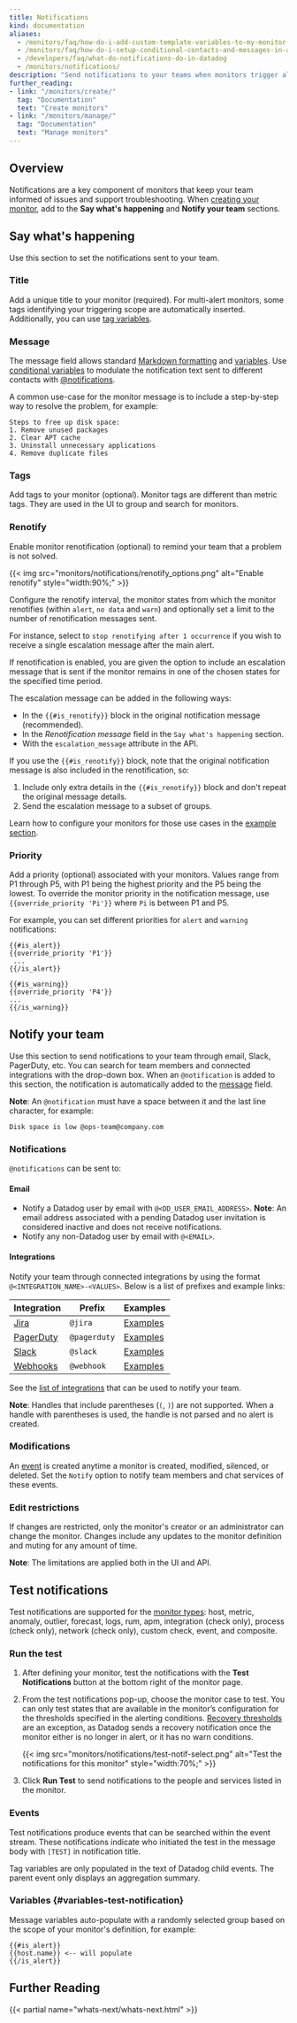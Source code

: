 ```yaml
---
title: Notifications
kind: documentation
aliases:
  - /monitors/faq/how-do-i-add-custom-template-variables-to-my-monitor-message
  - /monitors/faq/how-do-i-setup-conditional-contacts-and-messages-in-a-single-monitor
  - /developers/faq/what-do-notifications-do-in-datadog
  - /monitors/notifications/
description: "Send notifications to your teams when monitors trigger alerts"
further_reading:
- link: "/monitors/create/"
  tag: "Documentation"
  text: "Create monitors"
- link: "/monitors/manage/"
  tag: "Documentation"
  text: "Manage monitors"
---
```


## Overview

Notifications are a key component of monitors that keep your team informed of issues and support troubleshooting. When [creating your monitor][1], add to the **Say what's happening** and **Notify your team** sections.

## Say what's happening

Use this section to set the notifications sent to your team.

### Title

Add a unique title to your monitor (required). For multi-alert monitors, some tags identifying your triggering scope are automatically inserted. Additionally, you can use [tag variables][2].

### Message

The message field allows standard [Markdown formatting][3] and [variables][4]. Use [conditional variables][5] to modulate the notification text sent to different contacts with [@notifications](#notifications).

A common use-case for the monitor message is to include a step-by-step way to resolve the problem, for example:

```text
Steps to free up disk space:
1. Remove unused packages
2. Clear APT cache
3. Uninstall unnecessary applications
4. Remove duplicate files
```

### Tags

Add tags to your monitor (optional). Monitor tags are different than metric tags. They are used in the UI to group and search for monitors.

### Renotify

Enable monitor renotification (optional) to remind your team that a problem is not solved.

  {{< img src="monitors/notifications/renotify_options.png" alt="Enable renotify" style="width:90%;" >}}

Configure the renotify interval, the monitor states from which the monitor renotifies (within `alert`, `no data` and `warn`) and optionally set a limit to the number of renotification messages sent.

For instance, select to `stop renotifying after 1 occurrence` if you wish to receive a single escalation message after the main alert.

If renotification is enabled, you are given the option to include an escalation message that is sent if the monitor remains in one of the chosen states for the specified time period.

The escalation message can be added in the following ways:

* In the `{{#is_renotify}}` block in the original notification message (recommended).
* In the *Renotification message* field in the `Say what's happening` section.
* With the `escalation_message` attribute in the API.

If you use the `{{#is_renotify}}` block, note that the original notification message is also included in the renotification, so:

1. Include only extra details in the `{{#is_renotify}}` block and don't repeat the original message details.
2. Send the escalation message to a subset of groups.

Learn how to configure your monitors for those use cases in the [example section][6].

### Priority

Add a priority (optional) associated with your monitors. Values range from P1 through P5, with P1 being the highest priority and the P5 being the lowest.
To override the monitor priority in the notification message, use `{{override_priority 'Pi'}}` where `Pi` is between P1 and P5.

For example, you can set different priorities for `alert` and `warning` notifications:

```
{{#is_alert}}
{{override_priority 'P1'}}
 ...
{{/is_alert}}

{{#is_warning}}
{{override_priority 'P4'}}
...
{{/is_warning}}
```

## Notify your team

Use this section to send notifications to your team through email, Slack, PagerDuty, etc. You can search for team members and connected integrations with the drop-down box. When an `@notification` is added to this section, the notification is automatically added to the [message](#message) field.

**Note**: An `@notification` must have a space between it and the last line character, for example:

```text
Disk space is low @ops-team@company.com
```

### Notifications

`@notifications` can be sent to:

#### Email

* Notify a Datadog user by email with `@<DD_USER_EMAIL_ADDRESS>`. **Note**: An email address associated with a pending Datadog user invitation is considered inactive and does not receive notifications.
* Notify any non-Datadog user by email with `@<EMAIL>`.

#### Integrations

Notify your team through connected integrations by using the format `@<INTEGRATION_NAME>-<VALUES>`. Below is a list of prefixes and example links:

| Integration    | Prefix       | Examples       |
|----------------|--------------|----------------|
| [Jira][7]      | `@jira`      | [Examples][8]  |
| [PagerDuty][9] | `@pagerduty` | [Examples][10]  |
| [Slack][11]     | `@slack`     | [Examples][12]  |
| [Webhooks][13]  | `@webhook`   | [Examples][14] |

See the [list of integrations][15] that can be used to notify your team.

**Note**: Handles that include parentheses (`(`, `)`) are not supported. When a handle with parentheses is used, the handle is not parsed and no alert is created.

### Modifications

An [event][16] is created anytime a monitor is created, modified, silenced, or deleted. Set the `Notify` option to notify team members and chat services of these events.

### Edit restrictions

If changes are restricted, only the monitor's creator or an administrator can change the monitor. Changes include any updates to the monitor definition and muting for any amount of time.

**Note**: The limitations are applied both in the UI and API.

## Test notifications

Test notifications are supported for the [monitor types][17]: host, metric, anomaly, outlier, forecast, logs, rum, apm, integration (check only), process (check only), network (check only), custom check, event, and composite.

### Run the test

1. After defining your monitor, test the notifications with the **Test Notifications** button at the bottom right of the monitor page.

2. From the test notifications pop-up, choose the monitor case to test. You can only test states that are available in the monitor’s configuration for the thresholds specified in the alerting conditions. [Recovery thresholds][18] are an exception, as Datadog sends a recovery notification once the monitor either is no longer in alert, or it has no warn conditions.

    {{< img src="monitors/notifications/test-notif-select.png" alt="Test the notifications for this monitor" style="width:70%;" >}}

3. Click **Run Test** to send notifications to the people and services listed in the monitor.

### Events

Test notifications produce events that can be searched within the event stream. These notifications indicate who initiated the test in the message body with `[TEST]` in notification title.

Tag variables are only populated in the text of Datadog child events. The parent event only displays an aggregation summary.

### Variables {#variables-test-notification}

Message variables auto-populate with a randomly selected group based on the scope of your monitor's definition, for example:

```text
{{#is_alert}}
{{host.name}} <-- will populate
{{/is_alert}}
```
## Further Reading

{{< partial name="whats-next/whats-next.html" >}}

[1]: /monitors/create/configuration
[2]: /monitors/notify/variables/#tag-variables
[3]: http://daringfireball.net/projects/markdown/syntax
[4]: /monitors/notify/variables/
[5]: /monitors/notify/variables/#conditional-variables
[6]: /monitors/notify/variables/?tab=is_renotify#examples
[7]: /integrations/jira/
[8]: /integrations/jira/#use-cases
[9]: /integrations/pagerduty/
[10]: /integrations/pagerduty/#troubleshooting
[11]: /integrations/slack/
[12]: /integrations/slack/#mentions-in-slack-from-monitor-alert
[13]: /integrations/webhooks/
[14]: /integrations/webhooks/#usage
[15]: /integrations/#cat-notification
[16]: /events/
[17]: /monitors/create/types/
[18]: /monitors/faq/what-are-recovery-thresholds/
